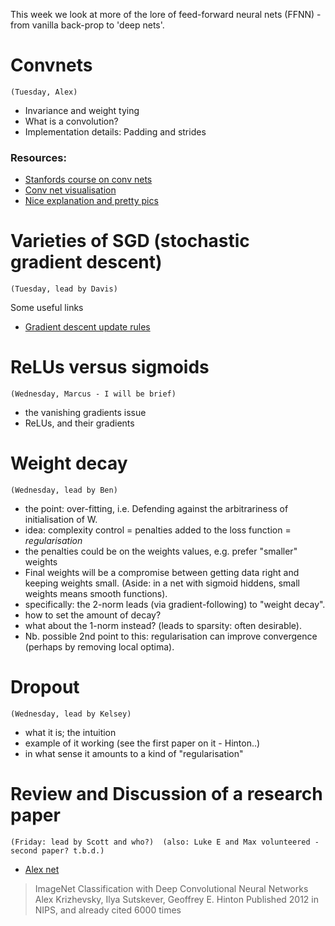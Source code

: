 This week we look at more of the lore of feed-forward neural nets (FFNN) - from vanilla back-prop to 'deep nets'.


# Convnets
`(Tuesday, Alex)`
* Invariance and weight tying
* What is a convolution?
* Implementation details: Padding and strides

### Resources:

* [Stanfords course on conv nets](http://cs231n.stanford.edu/)
* [Conv net visualisation](http://scs.ryerson.ca/~aharley/vis/conv/)
* [Nice explanation and pretty pics](http://colah.github.io/posts/2014-07-Conv-Nets-Modular/)


# Varieties of SGD (stochastic gradient descent) 
`(Tuesday, lead by Davis)`

Some useful links
* [Gradient descent update rules](http://sebastianruder.com/optimizing-gradient-descent/)



# ReLUs versus sigmoids
`(Wednesday, Marcus - I will be brief)`
* the vanishing gradients issue
* ReLUs, and their gradients


# Weight decay
`(Wednesday, lead by Ben)`

* the point: over-fitting, i.e. Defending against the arbitrariness of initialisation of W.
* idea: complexity control = penalties added to the loss function = *regularisation*
* the penalties could be on the weights values, e.g. prefer "smaller" weights
* Final weights will be a compromise between getting data right and keeping weights small. (Aside: in a net with sigmoid hiddens, small weights means smooth functions).
* specifically: the 2-norm leads (via gradient-following) to "weight decay". 
* how to set the amount of decay?
* what about the 1-norm instead? (leads to sparsity: often desirable).
* Nb. possible 2nd point to this: regularisation can improve convergence (perhaps by removing local optima).



# Dropout
`(Wednesday, lead by Kelsey)`

* what it is; the intuition
* example of it working (see the first paper on it - Hinton..)
* in what sense it amounts to a kind of "regularisation"



# Review and Discussion of a research paper
`(Friday: lead by Scott and who?)  (also: Luke E and Max volunteered - second paper? t.b.d.)`

* [Alex net](https://papers.nips.cc/paper/4824-imagenet-classification-with-deep-convolutional-neural-networks.pdf)

 > ImageNet Classification with Deep Convolutional Neural Networks
 > Alex Krizhevsky, Ilya Sutskever, Geoffrey E. Hinton
 > Published 2012 in NIPS, and already cited 6000 times
